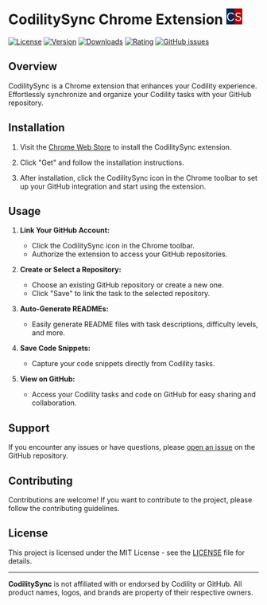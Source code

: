 # CodilitySync Chrome Extension ![CodilitySync Logo](/images/logo_32.png)

[![License](https://img.shields.io/badge/License-MIT-brightgreen.svg)](https://opensource.org/licenses/MIT)
[![Version](https://img.shields.io/chrome-web-store/v/YOUR-EXTENSION-ID)](https://chrome.google.com/webstore/detail/YOUR-EXTENSION-ID)
[![Downloads](https://img.shields.io/chrome-web-store/d/YOUR-EXTENSION-ID)](https://chrome.google.com/webstore/detail/YOUR-EXTENSION-ID)
[![Rating](https://img.shields.io/chrome-web-store/rating/YOUR-EXTENSION-ID)](https://chrome.google.com/webstore/detail/YOUR-EXTENSION-ID)
[![GitHub issues](https://img.shields.io/github/issues/carminechoi/CodilitySync/issues)](https://github.com/carminechoi/CodilitySync/issues)

## Overview

CodilitySync is a Chrome extension that enhances your Codility experience. Effortlessly synchronize and organize your Codility tasks with your GitHub repository.

## Installation

1. Visit the [Chrome Web Store](https://chrome.google.com/webstore/) to install the CodilitySync extension.

2. Click "Get" and follow the installation instructions.

3. After installation, click the CodilitySync icon in the Chrome toolbar to set up your GitHub integration and start using the extension.

## Usage

1. **Link Your GitHub Account:**

   - Click the CodilitySync icon in the Chrome toolbar.
   - Authorize the extension to access your GitHub repositories.

2. **Create or Select a Repository:**

   - Choose an existing GitHub repository or create a new one.
   - Click "Save" to link the task to the selected repository.

3. **Auto-Generate READMEs:**

   - Easily generate README files with task descriptions, difficulty levels, and more.

4. **Save Code Snippets:**

   - Capture your code snippets directly from Codility tasks.

5. **View on GitHub:**
   - Access your Codility tasks and code on GitHub for easy sharing and collaboration.

## Support

If you encounter any issues or have questions, please [open an issue](https://github.com/carminechoi/CodilitySync/issues) on the GitHub repository.

## Contributing

Contributions are welcome! If you want to contribute to the project, please follow the contributing guidelines.

## License

This project is licensed under the MIT License - see the [LICENSE](LICENSE) file for details.

---

**CodilitySync** is not affiliated with or endorsed by Codility or GitHub. All product names, logos, and brands are property of their respective owners.
